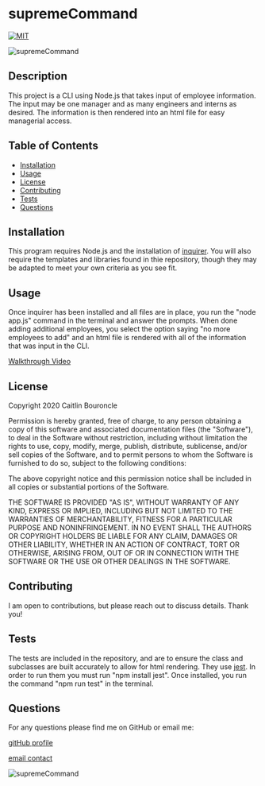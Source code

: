 
# supremeCommand
[![MIT](https://img.shields.io/badge/License-MIT-yellow.svg)](https://opensource.org/licenses/MIT)

![supremeCommand](https://img.shields.io/github/languages/top/caitlinbou/supremeCommand)
## Description
This project is a CLI using Node.js that takes input of employee information.  The input may be one manager and as many engineers and interns as desired. The information is then rendered into an html file for easy managerial access.
## Table of Contents
* [Installation](#installation)
* [Usage](#usage)
* [License](#license)
* [Contributing](#Contributing)
* [Tests](#Tests)
* [Questions](#Questions)
## Installation
This program requires Node.js and the installation of [inquirer](https://www.npmjs.com/package/inquirer). You will also require the templates and libraries found in thie repository, though they may be adapted to meet your own criteria as you see fit.
## Usage 
Once inquirer has been installed and all files are in place, you run the "node app.js" command in the terminal and answer the prompts. When done adding additional employees, you select the option saying "no more employees to add" and an html file is rendered with all of the information that was input in the CLI.

[Walkthrough Video](https://drive.google.com/file/d/1Rmb49wNFIXwP_scPb194CS4PPpTI5NFS/view)

## License 

Copyright 2020 Caitlin Bouroncle
        
Permission is hereby granted, free of charge, to any person obtaining a copy of this software and associated documentation files (the "Software"), to deal in the Software without restriction, including without limitation the rights to use, copy, modify, merge, publish, distribute, sublicense, and/or sell copies of the Software, and to permit persons to whom the Software is furnished to do so, subject to the following conditions:
        
The above copyright notice and this permission notice shall be included in all copies or substantial portions of the Software.
        
THE SOFTWARE IS PROVIDED "AS IS", WITHOUT WARRANTY OF ANY KIND, EXPRESS OR IMPLIED, INCLUDING BUT NOT LIMITED TO THE WARRANTIES OF MERCHANTABILITY, FITNESS FOR A PARTICULAR PURPOSE AND NONINFRINGEMENT. IN NO EVENT SHALL THE AUTHORS OR COPYRIGHT HOLDERS BE LIABLE FOR ANY CLAIM, DAMAGES OR OTHER LIABILITY, WHETHER IN AN ACTION OF CONTRACT, TORT OR OTHERWISE, ARISING FROM, OUT OF OR IN CONNECTION WITH THE SOFTWARE OR THE USE OR OTHER DEALINGS IN THE SOFTWARE.

## Contributing
I am open to contributions, but please reach out to discuss details. Thank you!
## Tests
The tests are included in the repository, and are to ensure the class and subclasses are built accurately to allow for html rendering. They use [jest](https://jestjs.io/). In order to run them you must run "npm install jest". Once installed, you run the command "npm run test" in the terminal.
## Questions
For any questions please find me on GitHub or email me: 

[gitHub profile](https://github.com/caitlinbou)

[email contact](mailto:caitlin.bouroncle@gmail.com)

![supremeCommand](https://img.shields.io/static/v1?label=supremeCommand&message=CLIfun&color=blueviolet)
